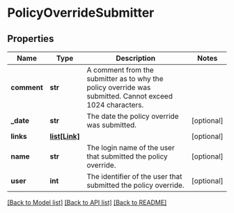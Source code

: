 # PolicyOverrideSubmitter

## Properties
Name | Type | Description | Notes
------------ | ------------- | ------------- | -------------
**comment** | **str** | A comment from the submitter as to why the policy override was submitted. Cannot exceed 1024 characters. | 
**_date** | **str** | The date the policy override was submitted. | [optional] 
**links** | [**list[Link]**](Link.md) |  | [optional] 
**name** | **str** | The login name of the user that submitted the policy override. | [optional] 
**user** | **int** | The identifier of the user that submitted the policy override. | [optional] 

[[Back to Model list]](../README.md#documentation-for-models) [[Back to API list]](../README.md#documentation-for-api-endpoints) [[Back to README]](../README.md)

